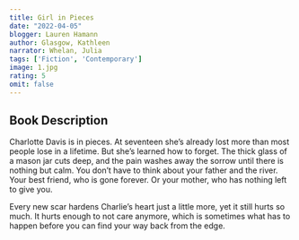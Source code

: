 ```yaml
---
title: Girl in Pieces
date: "2022-04-05"
blogger: Lauren Hamann
author: Glasgow, Kathleen
narrator: Whelan, Julia
tags: ['Fiction', 'Contemporary']
image: 1.jpg
rating: 5
omit: false
---
```



## Book Description

Charlotte Davis is in pieces. At seventeen she’s already lost more than most people lose in a lifetime. But she’s learned how to forget. The thick glass of a mason jar cuts deep, and the pain washes away the sorrow until there is nothing but calm. You don’t have to think about your father and the river. Your best friend, who is gone forever. Or your mother, who has nothing left to give you.

Every new scar hardens Charlie’s heart just a little more, yet it still hurts so much. It hurts enough to not care anymore, which is sometimes what has to happen before you can find your way back from the edge.